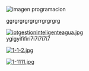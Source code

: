 ![imagen programacion](https://github.com/diegote7/monorepositorio-programacion/assets/114953054/d8b45eef-3b13-4f30-82ab-be3226a9c176)

ggrgrgrgrgrgrrgrgrgrg

[![iotgestioninteligenteagua.jpg](https://i.postimg.cc/wM6tpdS7/iotgestioninteligenteagua.jpg)](https://postimg.cc/cgb1RP1S)        
ygigyififiri7i7i7i7i7

[![1-1-2.jpg](https://i.postimg.cc/0jtP66N1/1-1-2.jpg)](https://postimg.cc/CnfWXxDc)               



 [![1-1111.jpg](https://i.postimg.cc/LXbxn2M0/1-1111.jpg)](https://postimg.cc/yg0mGqxF)        
